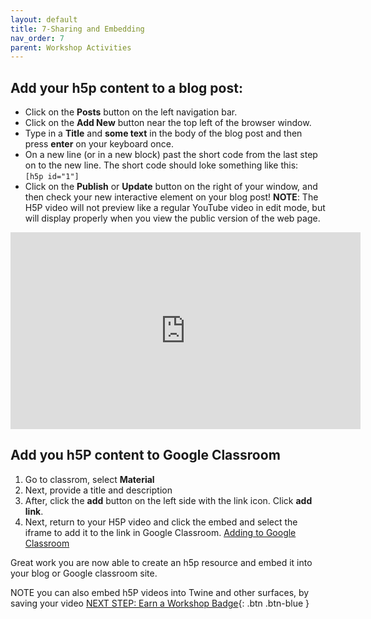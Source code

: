 ```yaml
---
layout: default
title: 7-Sharing and Embedding 
nav_order: 7
parent: Workshop Activities
---
```


## Add your h5p content to a blog post:
- Click on the **Posts** button on the left navigation bar.
- Click on the **Add New** button near the top left of the browser window.
- Type in a **Title** and **some text** in the body of the blog post and then press **enter** on your keyboard once.
- On a new line (or in a new block) past the short code from the last step on to the new line. The short code should loke something like this: <br><code>[h5p id="1"]</code>
- Click on the **Publish** or **Update** button on the right of your window, and then check your new interactive element on your blog post! **NOTE**: The H5P video will not preview like a regular YouTube video in edit mode, but will display properly when you view the public version of the web page.
<iframe width="560" height="315" src="https://www.youtube.com/embed/4PDuNWv19Jw" title="Embedding H5P in Wordpress" frameborder="0" allow="accelerometer; autoplay; clipboard-write; encrypted-media; gyroscope; picture-in-picture" allowfullscreen></iframe>

## Add you h5P content to Google Classroom
1. Go to classrom, select **Material**
2. Next, provide a title and description
3. After, click the **add** button on the left side with the link icon. Click **add link**.
4. Next, return to your H5P video and click the embed and select the iframe to add it to the link in Google Classroom.
[Adding to Google Classroom](https://www.youtube.com/watch?v=d3mgQ_EecTE)

Great work you are now able to create an h5p resource and embed it into your blog or Google classroom site. 

NOTE you can also embed h5P videos into Twine and other surfaces, by saving your video 
[NEXT STEP: Earn a Workshop Badge](informal-credentials.html){: .btn .btn-blue }

